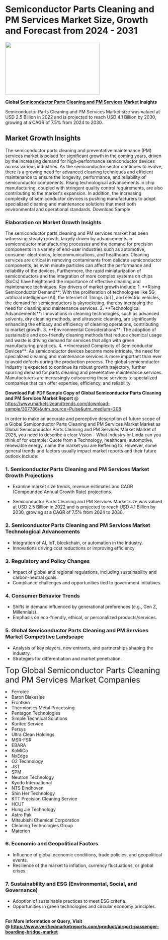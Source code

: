 <H1>Semiconductor Parts Cleaning and PM Services Market Size, Growth and Forecast from 2024 - 2031</H1><img class="aligncenter size-medium wp-image-584254" src="https://thirdeyenews.in/wp-content/uploads/2024/09/Global-Market-Research-300x168.jpeg" alt="" width="300" height="168" /><p><strong>Global&nbsp;<a href="https://www.marketsizeandtrends.com/download-sample/307786/&amp;utm_source=Pulse&amp;utm_medium=208">Semiconductor Parts Cleaning and PM Services Market</a> Insights</strong></p><p>Semiconductor Parts Cleaning and PM Services Market size was valued at USD 2.5 Billion in 2022 and is projected to reach USD 4.1 Billion by 2030, growing at a CAGR of 7.5% from 2024 to 2030.</p><p><h2>Market Growth Insights</h2> The semiconductor parts cleaning and preventative maintenance (PM) services market is poised for significant growth in the coming years, driven by the increasing demand for high-performance semiconductor devices across various industries. As the semiconductor sector continues to evolve, there is a growing need for advanced cleaning techniques and efficient maintenance to ensure the longevity, performance, and reliability of semiconductor components. Rising technological advancements in chip manufacturing, coupled with stringent quality control requirements, are also contributing to the market's expansion. In addition, the increasing complexity of semiconductor devices is pushing manufacturers to adopt specialized cleaning and maintenance solutions that meet both environmental and operational standards. Download Sample <h3>Elaboration on Market Growth Insights</h3> The semiconductor parts cleaning and PM services market has been witnessing steady growth, largely driven by advancements in semiconductor manufacturing processes and the demand for precision components in a variety of end-user industries such as automotive, consumer electronics, telecommunications, and healthcare. Cleaning services are critical in removing contaminants from delicate semiconductor components, as even minute particles can affect the performance and reliability of the devices. Furthermore, the rapid miniaturization of semiconductors and the integration of more complex systems on chips (SoCs) have heightened the importance of effective cleaning and maintenance techniques. Key drivers of market growth include: 1. **Rising Semiconductor Demand**: With the proliferation of technologies like 5G, artificial intelligence (AI), the Internet of Things (IoT), and electric vehicles, the demand for semiconductors is skyrocketing, thereby increasing the need for cleaning and maintenance services. 2. **Technological Advancements**: Innovations in cleaning technologies, such as advanced solvents, dry cleaning methods, and ultrasonic cleaning, are significantly enhancing the efficacy and efficiency of cleaning operations, contributing to market growth. 3. **Environmental Considerations**: The adoption of sustainable and eco-friendly cleaning methods that reduce chemical usage and waste is driving demand for services that align with green manufacturing practices. 4. **Increased Complexity of Semiconductor Devices**: As semiconductor devices become more intricate, the need for specialized cleaning and maintenance services is more important than ever to avoid defects during the production process. The global semiconductor industry is expected to continue its robust growth trajectory, further spurring demand for parts cleaning and preventative maintenance services. Manufacturers are increasingly outsourcing these services to specialized companies that can offer expertise, efficiency, and reliability. </p><p><span class=""><strong>Download Full PDF Sample Copy of Global Semiconductor Parts Cleaning and PM Services Market Report</strong> @ <a href="https://www.marketsizeandtrends.com/download-sample/307786/&amp;utm_source=Pulse&amp;utm_medium=208" target="_blank">https://www.marketsizeandtrends.com/download-sample/307786/&amp;utm_source=Pulse&amp;utm_medium=208</a></span></p><p>In order to make an accurate and perceptive description of future scope of a Global&nbsp;Semiconductor Parts Cleaning and PM Services Market Market as Global&nbsp;Semiconductor Parts Cleaning and PM Services Market Market of 2025, you need to describe a clear Vision &ndash; What Industry or Linda can you think of for example: Quote from a Technology, healthcare, automotive, renewable energy, name the market you are Reffering to. However, some general trends and factors usually impact market reports and their future outlook include:</p><h3>1.&nbsp;<strong>Semiconductor Parts Cleaning and PM Services Market Growth Projections</strong></h3><ul><li>Examine market size trends, revenue estimates and CAGR (Compounded Annual Growth Rate) projections.</li><li><p>Semiconductor Parts Cleaning and PM Services Market size was valued at USD 2.5 Billion in 2022 and is projected to reach USD 4.1 Billion by 2030, growing at a CAGR of 7.5% from 2024 to 2030.</p></li></ul><h3>2.&nbsp;<strong>Semiconductor Parts Cleaning and PM Services Market Technological Advancements</strong></h3><ul><li>Integration of AI, IoT, blockchain, or automation in the industry.</li><li>Innovations driving cost reductions or improving efficiency.</li></ul><h3>3.&nbsp;<strong>Regulatory and Policy Changes</strong></h3><ul><li>Impact of global and regional regulations, including sustainability and carbon-neutral goals.</li><li>Compliance challenges and opportunities tied to government initiatives.</li></ul><h3>4.&nbsp;<strong>Consumer Behavior Trends</strong></h3><ul><li>Shifts in demand influenced by generational preferences (e.g., Gen Z, Millennials).</li><li>Emphasis on eco-friendly, ethical, or personalized products/services.</li></ul><h3>5.&nbsp;<strong>Global Semiconductor Parts Cleaning and PM Services Market Competitive Landscape</strong></h3><ul><li>Analysis of key players, new entrants, and partnerships shaping the industry.</li><li>Strategies for differentiation and market penetration.</li></ul><p data-pm-slice="1 1 []"><span style="color: inherit; font-family: inherit; font-size: 25px;">Top Global Semiconductor Parts Cleaning and PM Services Market Companies</span></p><div class="" data-test-id=""><p><li>Ferrotec</li><li> Baron Blakeslee</li><li> Frontken</li><li> Thermionics Metal Processing</li><li> Pentagon Technologies</li><li> Simple Technical Solutions</li><li> Kuritec Service</li><li> Persys</li><li> Ultra Clean Holdings</li><li> MSR-FSR</li><li> EBARA</li><li> KoMiCo</li><li> NxEdge</li><li> O2 Technology</li><li> JST</li><li> SPM</li><li> Neutron Technology</li><li> Kyodo International</li><li> NTS Eindhoven</li><li> Shin Her Technology</li><li> KTT Precision Cleaning Service</li><li> HCUT</li><li> Hung Jie Technology</li><li> Astro Pak</li><li> Mitsubishi Chemical Corporation</li><li> Cleaning Technologies Group</li><li> Materion</li></p></div><h3>6.&nbsp;<strong>Economic and Geopolitical Factors</strong></h3><ul><li>Influence of global economic conditions, trade policies, and geopolitical events.</li><li>Resilience of the market to inflation, currency fluctuations, or global crises.</li></ul><h3>7.&nbsp;<strong>Sustainability and ESG (Environmental, Social, and Governance)</strong></h3><ul><li>Adoption of sustainable practices to meet ESG criteria.</li><li>Opportunities in green technologies and circular economy principles.</li></ul><h2><strong style="font-size: 14px;">For More Information or Query, Visit @&nbsp;</strong><a style="background-color: #ffffff; font-size: 14px;" href="https://www.marketsizeandtrends.com/report/semiconductor-parts-cleaning-and-pm-services-market/" target="_blank">https://www.verifiedmarketreports.com/product/airport-passenger-boarding-bridge-market</a></h2>
